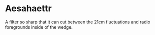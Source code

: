 # Aesahaettr
A filter so sharp that it can cut between the 21cm fluctuations and radio foregrounds inside of the wedge.
